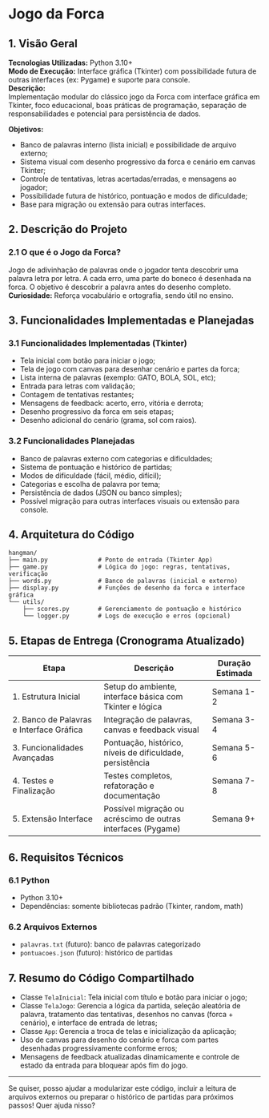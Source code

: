# Jogo da Forca

## 1. Visão Geral  
**Tecnologias Utilizadas:** Python 3.10+  
**Modo de Execução:** Interface gráfica (Tkinter) com possibilidade futura de outras interfaces (ex: Pygame) e suporte para console.  
**Descrição:**  
Implementação modular do clássico jogo da Forca com interface gráfica em Tkinter, foco educacional, boas práticas de programação, separação de responsabilidades e potencial para persistência de dados.  

**Objetivos:**  
- Banco de palavras interno (lista inicial) e possibilidade de arquivo externo;  
- Sistema visual com desenho progressivo da forca e cenário em canvas Tkinter;  
- Controle de tentativas, letras acertadas/erradas, e mensagens ao jogador;  
- Possibilidade futura de histórico, pontuação e modos de dificuldade;  
- Base para migração ou extensão para outras interfaces.

## 2. Descrição do Projeto  
### 2.1 O que é o Jogo da Forca?  
Jogo de adivinhação de palavras onde o jogador tenta descobrir uma palavra letra por letra. A cada erro, uma parte do boneco é desenhada na forca. O objetivo é descobrir a palavra antes do desenho completo.  
**Curiosidade:** Reforça vocabulário e ortografia, sendo útil no ensino.

## 3. Funcionalidades Implementadas e Planejadas  

### 3.1 Funcionalidades Implementadas (Tkinter)  
- Tela inicial com botão para iniciar o jogo;  
- Tela de jogo com canvas para desenhar cenário e partes da forca;  
- Lista interna de palavras (exemplo: GATO, BOLA, SOL, etc);  
- Entrada para letras com validação;  
- Contagem de tentativas restantes;  
- Mensagens de feedback: acerto, erro, vitória e derrota;  
- Desenho progressivo da forca em seis etapas;  
- Desenho adicional do cenário (grama, sol com raios).

### 3.2 Funcionalidades Planejadas  
- Banco de palavras externo com categorias e dificuldades;  
- Sistema de pontuação e histórico de partidas;  
- Modos de dificuldade (fácil, médio, difícil);  
- Categorias e escolha de palavra por tema;  
- Persistência de dados (JSON ou banco simples);  
- Possível migração para outras interfaces visuais ou extensão para console.

## 4. Arquitetura do Código  

```
hangman/
├── main.py              # Ponto de entrada (Tkinter App)
├── game.py              # Lógica do jogo: regras, tentativas, verificação
├── words.py             # Banco de palavras (inicial e externo)
├── display.py           # Funções de desenho da forca e interface gráfica
└── utils/
    ├── scores.py        # Gerenciamento de pontuação e histórico
    └── logger.py        # Logs de execução e erros (opcional)
```

## 5. Etapas de Entrega (Cronograma Atualizado)  

| Etapa                  | Descrição                                                | Duração Estimada |
|------------------------|----------------------------------------------------------|------------------|
| 1. Estrutura Inicial    | Setup do ambiente, interface básica com Tkinter e lógica | Semana 1-2       |
| 2. Banco de Palavras e Interface Gráfica | Integração de palavras, canvas e feedback visual    | Semana 3-4       |
| 3. Funcionalidades Avançadas | Pontuação, histórico, níveis de dificuldade, persistência | Semana 5-6       |
| 4. Testes e Finalização | Testes completos, refatoração e documentação             | Semana 7-8       |
| 5. Extensão Interface   | Possível migração ou acréscimo de outras interfaces (Pygame) | Semana 9+        |

## 6. Requisitos Técnicos  

### 6.1 Python  
- Python 3.10+  
- Dependências: somente bibliotecas padrão (Tkinter, random, math)  

### 6.2 Arquivos Externos  
- `palavras.txt` (futuro): banco de palavras categorizado  
- `pontuacoes.json` (futuro): histórico de partidas  

## 7. Resumo do Código Compartilhado  

- Classe `TelaInicial`: Tela inicial com título e botão para iniciar o jogo;  
- Classe `TelaJogo`: Gerencia a lógica da partida, seleção aleatória de palavra, tratamento das tentativas, desenhos no canvas (forca + cenário), e interface de entrada de letras;  
- Classe `App`: Gerencia a troca de telas e inicialização da aplicação;  
- Uso de canvas para desenho do cenário e forca com partes desenhadas progressivamente conforme erros;  
- Mensagens de feedback atualizadas dinamicamente e controle de estado da entrada para bloquear após fim do jogo.

---

Se quiser, posso ajudar a modularizar este código, incluir a leitura de arquivos externos ou preparar o histórico de partidas para próximos passos! Quer ajuda nisso?
